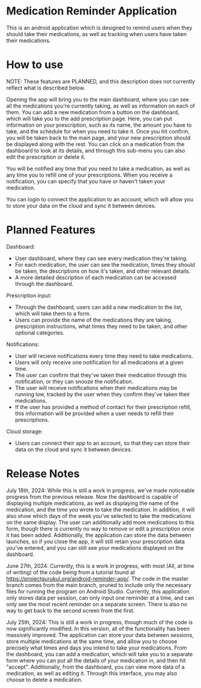 # Medication Reminder Application
This is an android application which is designed to remind users when they should take their medications, as well as tracking when users have taken their medications.

# How to use
NOTE: These features are PLANNED, and this description does not currently reflect what is described below.

Opening the app will bring you to the main dashboard, where you can see all the medications you're currently taking, as well as information on each of them. 
You can add a new medication from a button on the dashboard, which will take you to the add prescription page. 
Here, you can put information on your prescription, such as its name, the amount you have to take, and the schedule for when you need to take it.
Once you hit confirm, you will be taken back to the main page, and your new prescription should be displayed along with the rest.
You can click on a medication from the dashboard to look at its details, and through this sub-menu you can also edit the prescription or delete it.

You will be notified any time that you need to take a medication, as well as any time you to refill one of your prescriptions. 
When you receive a notification, you can specify that you have or haven't taken your medication. 

You can login to connect the application to an account, which will allow you to store your data on the cloud and sync it between devices.

# Planned Features
Dashboard:
- User dashboard, where they can see every medication they're taking.
- For each medication, the user can see the medication, times they should be taken, the descriptions on how it's taken, and other relevant details.
- A more detailed description of each medication can be accessed through the dashboard.

Prescription input:
- Through the dashboard, users can add a new medication to the list, which will take them to a form.
- Users can provide the name of the medications they are taking, prescription instructions, what times they need to be taken, and other optional categories.

Notifications:
- User will recieve notifications every time they need to take medications.
- Users will only receive one notification for all medications at a given time.
- The user can confirm that they've taken their medication through this notification, or they can snooze the notification.
- The user will receive notifications when their medications may be running low, tracked by the user when they confirm they've taken their medications.
- If the user has provided a method of contact for their prescription refill, this information will be provided when a user needs to refill their prescriptions.

Cloud storage:
- Users can connect their app to an account, so that they can store their data on the cloud and sync it between devices.

# Release Notes
July 18th, 2024: While this is still a work in progress, we've made noticeable progress from the previous release. Now the dashboard is capable of displaying multiple medications, as well as displaying the name of the medication, and the time you wrote to take the medication. In addition, it will also show which days of the week you've selected to take the medications on the same display. The user can additionally add more medications to this form, though there is currently no way to remove or edit a prescription once it has been added. Additionally, the application can store the data between launches, so if you close the app, it will still retain your prescription data you've entered, and you can still see your medications displayed on the dashboard.

June 27th, 2024: Currently, this is a work in progress, with most (All, at time of writing) of the code being from a tutorial found at https://projectgurukul.org/android-reminder-app/. 
The code in the master branch comes from the main branch, pruned to include only the necessary files for running the program on Android Studio.
Currently, this application only stores data per session, can only input one reminder at a time, and can only see the most recent reminder on a separate screen. There is also no way to get back to the second screen from the first.

July 25th, 2024: This is still a work in progress, though much of the code is now significantly modified. In this version, all of the functionality has been massively improved. The application can store your data between sessions, store multiple medications at the same time, and allow you to choose precisely what times and days you intend to take your medications. From the dashboard, you can add a medication, which will take you to a separate form where you can put all the details of your medication in, and then hit "accept". Additionally, from the dashboard, you can view more data of a medication, as well as editing it. Through this interface, you may also choose to delete a medication.
